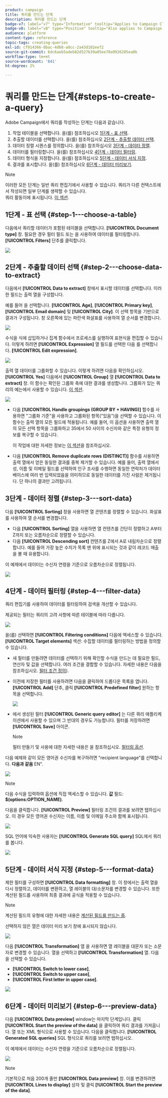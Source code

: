 ```yaml
---
product: campaign
title: 쿼리를 만드는 단계
description: 쿼리를 만드는 단계
badge-v7: label="v7" type="Informative" tooltip="Applies to Campaign Classic v7"
badge-v8: label="v8" type="Positive" tooltip="Also applies to Campaign v8"
audience: platform
content-type: reference
topic-tags: creating-queries
exl-id: cf914366-8bac-4d68-a0cc-2a43d102eef2
source-git-commit: 6dc6aeb5adeb82d527b39a05ee70a9926205ea0b
workflow-type: tm+mt
source-wordcount: '841'
ht-degree: 2%

---
```


# 쿼리를 만드는 단계{#steps-to-create-a-query}



Adobe Campaign에서 쿼리를 작성하는 단계는 다음과 같습니다.

1. 작업 테이블을 선택합니다. 을(를) 참조하십시오 [1단계 - 표 선택](#step-1---choose-a-table).
1. 추출할 데이터를 선택합니다. 을(를) 참조하십시오 [2단계 - 추출할 데이터 선택](#step-2---choose-data-to-extract).
1. 데이터 정렬 시퀀스를 정의합니다. 을(를) 참조하십시오 [3단계 - 데이터 정렬](#step-3---sort-data).
1. 데이터를 필터링합니다. 을(를) 참조하십시오 [4단계 - 데이터 필터링](#step-4---filter-data).
1. 데이터 형식을 지정합니다. 을(를) 참조하십시오 [5단계 - 데이터 서식 지정](#step-5---format-data).
1. 결과를 표시합니다. 을(를) 참조하십시오 [6단계 - 데이터 미리보기](#step-6---preview-data).

>[!NOTE]
>
>이러한 모든 단계는 일반 쿼리 편집기에서 사용할 수 있습니다. 쿼리가 다른 컨텍스트에서 작성되면 일부 단계를 생략할 수 있습니다.\
>쿼리 활동이에 표시됩니다. [이 섹션](../../workflow/using/query.md).

## 1단계 - 표 선택 {#step-1---choose-a-table}

다음에서 쿼리할 데이터가 포함된 테이블을 선택합니다. **[!UICONTROL Document type]** 창. 필요한 경우 필터 필드 또는 을 사용하여 데이터를 필터링합니다. **[!UICONTROL Filters]** 단추를 클릭합니다.

![](assets/query_editor_nveau_21.png)

## 2단계 - 추출할 데이터 선택 {#step-2---choose-data-to-extract}

다음에서 **[!UICONTROL Data to extract]** 창에서 표시할 데이터를 선택합니다. 이러한 필드는 출력 열을 구성합니다.

예를 들어 을 선택합니다. **[!UICONTROL Age]**, **[!UICONTROL Primary key]**, **[!UICONTROL Email domain]** 및 **[!UICONTROL City]**. 이 선택 항목을 기반으로 결과가 구성됩니다. 창 오른쪽에 있는 파란색 화살표를 사용하여 열 순서를 변경합니다.

![](assets/query_editor_nveau_01.png)

수식을 식에 삽입하거나 집계 함수에서 프로세스를 실행하여 표현식을 편집할 수 있습니다. 이렇게 하려면 **[!UICONTROL Expression]** 열 필드를 선택한 다음 를 선택합니다. **[!UICONTROL Edit expression]**.

![](assets/query_editor_nveau_97.png)

출력 열 데이터를 그룹화할 수 있습니다. 이렇게 하려면 다음을 확인하십시오. **[!UICONTROL Yes]** 다음에서 **[!UICONTROL Group]** 열 **[!UICONTROL Data to extract]** 창. 이 함수는 확인된 그룹화 축에 대한 결과를 생성합니다. 그룹화가 있는 쿼리의 예는에서 사용할 수 있습니다. [이 섹션](../../workflow/using/querying-delivery-information.md).

![](assets/query_editor_nveau_56.png)

* 다음 **[!UICONTROL Handle groupings (GROUP BY + HAVING)]** 함수를 사용하면 &quot;그룹화 기준&quot;을 사용하고 그룹화된 항목(&quot;있음&quot;)을 선택할 수 있습니다. 이 함수는 출력 열의 모든 필드에 적용됩니다. 예를 들어, 이 옵션을 사용하면 출력 열의 모든 선택 항목을 그룹화하고 35에서 50 사이의 수신자와 같은 특정 유형의 정보를 복구할 수 있습니다.

   이 작업에 대한 자세한 정보는 [이 섹션](../../workflow/using/querying-using-grouping-management.md)을 참조하십시오.

* 다음 **[!UICONTROL Remove duplicate rows (DISTINCT)]** 함수를 사용하면 출력 열에서 얻은 동일한 결과를 중복 제거할 수 있습니다. 예를 들어, 출력 열에서 성, 이름 및 이메일 필드를 선택하여 인구 조사를 수행하면 동일한 연락처가 데이터베이스에 여러 번 입력되었음을 의미하므로 동일한 데이터를 가진 사람은 제거됩니다. 단 하나의 결과만 고려됩니다.

## 3단계 - 데이터 정렬 {#step-3---sort-data}

다음 **[!UICONTROL Sorting]** 창을 사용하면 열 콘텐츠를 정렬할 수 있습니다. 화살표를 사용하여 열 순서를 변경합니다.

* 다음 **[!UICONTROL Sorting]** 열을 사용하면 열 컨텐츠를 간단히 정렬하고 A부터 Z까지 또는 오름차순으로 정렬할 수 있습니다.
* 다음 **[!UICONTROL Descending sort]** 컨텐츠를 Z에서 A로 내림차순으로 정렬합니다. 예를 들어 가장 높은 수치가 목록 맨 위에 표시되는 것과 같이 레코드 매출을 볼 때 유용합니다.

이 예제에서 데이터는 수신자 연령을 기준으로 오름차순으로 정렬됩니다.

![](assets/query_editor_nveau_57.png)

## 4단계 - 데이터 필터링 {#step-4---filter-data}

쿼리 편집기를 사용하여 데이터를 필터링하여 검색을 개선할 수 있습니다.

제공되는 필터는 쿼리의 고려 사항에 따른 테이블에 따라 다릅니다.

![](assets/query_editor_nveau_09.png)

을(를) 선택하면 **[!UICONTROL Filtering conditions]** 다음에 액세스할 수 있습니다. **[!UICONTROL Target elements]** 섹션: 수집할 데이터를 필터링하는 방법을 정의할 수 있습니다.

* 새 필터를 만들려면 데이터를 선택하기 위해 확인할 수식을 만드는 데 필요한 필드, 연산자 및 값을 선택합니다. 여러 조건을 결합할 수 있습니다. 자세한 내용은 다음을 참조하십시오. [필터 조건 정의](../../platform/using/defining-filter-conditions.md)).
* 이전에 저장한 필터를 사용하려면 다음을 클릭하여 드롭다운 목록을 엽니다. **[!UICONTROL Add]** 단추, 클릭 **[!UICONTROL Predefined filter]** 원하는 항목을 선택합니다.

   ![](assets/query_editor_15.png)

* 에서 생성된 필터 **[!UICONTROL Generic query editor]** 는 다른 쿼리 애플리케이션에서 사용할 수 있으며 그 반대의 경우도 가능합니다. 필터를 저장하려면 **[!UICONTROL Save]** 아이콘.

   >[!NOTE]
   >
   >필터 만들기 및 사용에 대한 자세한 내용은 을 참조하십시오. [필터링 옵션](../../platform/using/filtering-options.md).

다음 예제와 같이 모든 영어권 수신자를 복구하려면 &quot;recipient language&quot;를 선택합니다. **다음과 같음** EN&quot;.

![](assets/query_editor_nveau_89.png)

>[!NOTE]
>
>다음 수식을 입력하여 옵션에 직접 액세스할 수 있습니다. **값** 필드: **$(options:OPTION_NAME)**.

다음을 클릭합니다. **[!UICONTROL Preview]** 필터링 조건의 결과를 보려면 탭하십시오. 이 경우 모든 영어권 수신자는 이름, 이름 및 이메일 주소와 함께 표시됩니다.

![](assets/query_editor_nveau_98.png)

SQL 언어에 익숙한 사용자는 **[!UICONTROL Generate SQL query]** SQL에서 쿼리를 봅니다.

![](assets/query_editor_nveau_99.png)

## 5단계 - 데이터 서식 지정 {#step-5---format-data}

제한 필터를 구성하면 **[!UICONTROL Data formatting]** 창. 이 창에서는 출력 열을 다시 정렬하고, 데이터를 변환하고, 열 레이블의 대/소문자를 변경할 수 있습니다. 또한 계산된 필드를 사용하여 최종 결과에 공식을 적용할 수 있습니다.

>[!NOTE]
>
>계산된 필드의 유형에 대한 자세한 내용은 [계산된 필드를 만드는 중](../../platform/using/defining-filter-conditions.md#creating-calculated-fields).

선택하지 않은 열은 데이터 미리 보기 창에 표시되지 않습니다.

![](assets/query_editor_nveau_10.png)

다음 **[!UICONTROL Transformation]** 열 을 사용하면 열 레이블을 대문자 또는 소문자로 변경할 수 있습니다. 열을 선택하고 **[!UICONTROL Transformation]** 열. 다음을 선택할 수 있습니다.

* **[!UICONTROL Switch to lower case]**,
* **[!UICONTROL Switch to upper case]**,
* **[!UICONTROL First letter in upper case]**.

![](assets/query_editor_nveau_42.png)

## 6단계 - 데이터 미리보기 {#step-6---preview-data}

다음 **[!UICONTROL Data preview]** window는 마지막 단계입니다. 클릭 **[!UICONTROL Start the preview of the data]** 을 클릭하여 쿼리 결과를 가져옵니다. 열 또는 XML 형식으로 사용할 수 있습니다. 다음을 클릭합니다. **[!UICONTROL Generated SQL queries]** SQL 형식으로 쿼리를 보려면 탭하십시오.

이 예제에서 데이터는 수신자 연령을 기준으로 오름차순으로 정렬됩니다.

![](assets/query_editor_nveau_11.png)

>[!NOTE]
>
>기본적으로 처음 200개 줄만 **[!UICONTROL Data preview]** 창. 이를 변경하려면 **[!UICONTROL Lines to display]** 상자 및 클릭 **[!UICONTROL Start the preview of the data]**.

